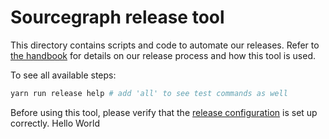 # Sourcegraph release tool

This directory contains scripts and code to automate our releases. Refer to
[the handbook](https://about.sourcegraph.com/handbook/engineering/releases) for details
on our release process and how this tool is used.

To see all available steps:

```sh
yarn run release help # add 'all' to see test commands as well
```

Before using this tool, please verify that the [release configuration](./release-config.jsonc)
is set up correctly.
Hello World
